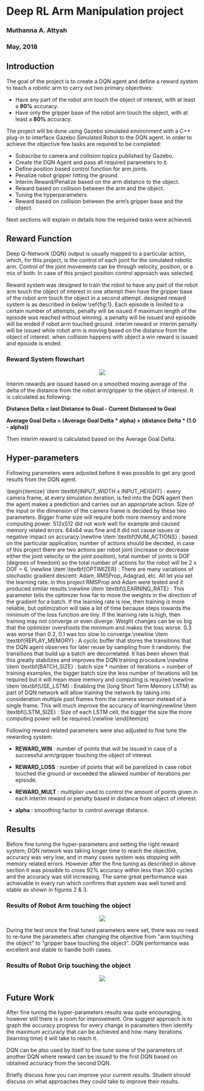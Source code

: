 # Deep RL Arm Manipulation project
### Muthanna A. Attyah
### May, 2018


## Introduction

The goal of the project is to create a DQN agent and define a reward system to teach a robotic arm to carry out two primary objectives:

* Have any part of the robot arm touch the object of interest, with at least a **90%** accuracy.
* Have only the gripper base of the robot arm touch the object, with at least a **80%** accuracy.


The project will be done using Gazebo simulated environment with a C++ plug-in to interface Gazebo Simulated Robot to the DQN agent. in order to achieve the objective few tasks are required to be completed:

- Subscribe to camera and collision topics published by Gazebo.
- Create the DQN Agent and pass all required  parameters to it.
- Define position based control function for arm joints.
- Penalize robot gripper hitting the ground.
- Interim Reward/Penalize based on the arm distance to the object.
- Reward based on collision between the arm and the object.
- Tuning the hyperparameters.
- Reward based on collision between the arm’s gripper base and the object.

Next sections will explain in details how the required tasks were achieved.

## Reward Function

Deep Q-Network (DQN) output is usually mapped to a particular action, which, for this project, is the control of each joint for the simulated robotic arm. Control of the joint movements can be through velocity, position, or a mix of both. In case of this project position control approach was selected.

Reward system was designed to train the robot to have any part of the robot arm touch the object of interest in one attempt then have the gripper base of the robot arm touch the object in a second attempt. designed reward system is as described in below \ref{fig:1}. Each episode is limited to a certain number of attempts, penalty will be issued if maximum length of the episode was reached without winning. a penalty will be issued and episode will be ended if robot arm touched ground. interim reward or interim penalty will be issued while robot arm is moving based on the distance from the object of interest. when collision happens with object a win reward is issued and episode is ended.

### Reward System flowchart

<p align="center"> <img src="./misc/reward-flowchart.png"> </p>

Interim rewards are issued based on a smoothed moving average of the delta of the distance from the robot arm/gripper to the object of interest. It is calculated as following:

**Distance Delta = last Distance to Goal - Current Distanced to Goal**

**Average Goal Delta = (Average Goal Delta * alpha) + (distance Delta * (1.0 - alpha))**

Then interim reward is calculated based on the Average Goal Delta.

## Hyper-parameters

Following parameters were adjusted before it was possible to get any good results from the DQN agent.

\begin{itemize}
\item \textbf{INPUT\_WIDTH x INPUT\_HEIGHT} : every camera frame, at every simulation iteration, is fed into the DQN agent then the agent makes a prediction and carries out an appropriate action. Size of the input or the dimension of the camera frame is decided by these two parameters. Bigger frame size will require both more memory and more computing power. 512x512 did not work well for example and caused memory related errors. 64x64 was fine and it did not cause issues or negative impact on accuracy.\newline
\item \textbf{NUM\_ACTIONS} : based on the particular application, number of actions should be decided, in case of this project there are two actions per robot joint (increase or decrease either the joint velocity or the joint position), total number of joints is DOF (degrees of freedom) so the total number of actions for the robot will be 2 x DOF = 6. \newline
\item \textbf{OPTIMIZER} : There are many variations of stochastic gradient descent: Adam, RMSProp, Adagrad, etc. All let you set the learning rate. in this project RMSProp and Adam were tested and it produced similar results.\newline
\item \textbf{LEARNING\_RATE} : This parameter tells the optimizer how far to move the weights in the direction of the gradient for a batch. If the learning rate is low, then training is more reliable, but optimization will take a lot of time because steps towards the minimum of the loss function are tiny. If the learning rate is high, then training may not converge or even diverge. Weight changes can be so big that the optimizer overshoots the minimum and makes the loss worse. 0.3 was worse than 0.2, 0.1 was too slow to converge.\newline
\item \textbf{REPLAY\_MEMORY} : A cyclic buffer that stores the transitions that the DQN agent observes for later reuse by sampling from it randomly. the transitions that build up a batch are decorrelated. It has been shown that this greatly stabilizes and improves the DQN training procedure.\newline
\item \textbf{BATCH\_SIZE} : batch size * number of iterations = number of training examples, the bigger batch size the less number of iterations will be required but it will mean more memory and computing is required.\newline
\item \textbf{USE\_LSTM} : Enabling the (long Short Term Memory LSTM) as part of DQN network will allow training the network by taking into consideration multiple past frames from the camera sensor instead of a single frame. This will much improve the accuracy of learning\newline
\item \textbf{LSTM\_SIZE} : Size of each LSTM cell, the bigger the size the more computing power will be required.\newline
\end{itemize}

Following reward related parameters were also adjusted to fine tune the rewarding system:

* **REWARD_WIN** : number of points that will be issued in case of a successful arm/gripper touching the object of interest.

* **REWARD_LOSS** : number of points that will be panelized in case robot touched the ground or exceeded the allowed number of iterations per episode.

* **REWARD_MULT** : multiplier used to control the amount of points given in each interim reward or penalty based in distance from object of interest.

* **alpha** : smoothing factor to control average distance.

## Results

Before fine tuning the hyper-parameters and setting the right reward system; DQN network was taking longer time to reach the objective, accuracy was very low, and in many cases system was stopping with memory related errors. However after the fine tuning as described in above section it was possible to cross 92% accuracy within less than 300 cycles and the accuracy was still increasing. The same great performance was achievable in every run which confirms that system was well tuned and stable as shown in figures 2 & 3.

### Results of Robot Arm touching the object

<p align="center"> <img src="./misc/arm-collision.png"> </p>

During the test once the final tuned parameters were set, there was no need to re-tune the parameters after changing the objective from "arm touching the object" to "gripper base touching the object". DQN performance was excellent and stable to handle both cases.


### Results of Robot Grip touching the object

<p align="center"> <img src="./misc/grip-collision.png"> </p>


## Future Work

After fine tuning the hyper-parameters results was quite encouraging, however still there is a room for improvement. One suggest approach is to graph the accuracy progress for every change in parameters then identify the maximum accuracy that can be achieved and how many iterations (learning time) it will take to reach it.

DQN can be also used by itself to fine tune some of the parameters of another DQN where reward can be issued to the first DQN based on obtained accuracy from the second DQN.

Briefly discuss how you can improve your current results. Student should discuss on what approaches they could take to improve their results.
